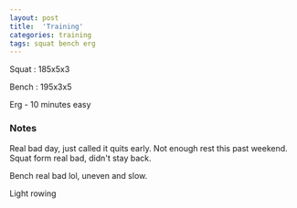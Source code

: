 ```yaml
---
layout: post
title:  'Training'
categories: training
tags: squat bench erg
---
```


Squat       :   185x5x3

Bench       :   195x3x5

Erg - 10 minutes easy

### Notes

Real bad day, just called it quits early. Not enough rest this past weekend. Squat form
real bad, didn't stay back.

Bench real bad lol, uneven and slow.

Light rowing

